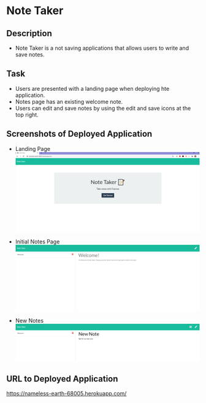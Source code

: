 # Note Taker

## Description

- Note Taker is a not saving applications that allows users to write and save notes.

## Task

- Users are presented with a landing page when deploying hte application.
- Notes page has an existing welcome note.
- Users can edit and save notes by using the edit and save icons at the top right.

## Screenshots of Deployed Application

- Landing Page
![](images/landingPage.png)

- Initial Notes Page
![](images/firstNote.png)

- New Notes
![](images/newNote.png)

## URL to Deployed Application

https://nameless-earth-68005.herokuapp.com/
